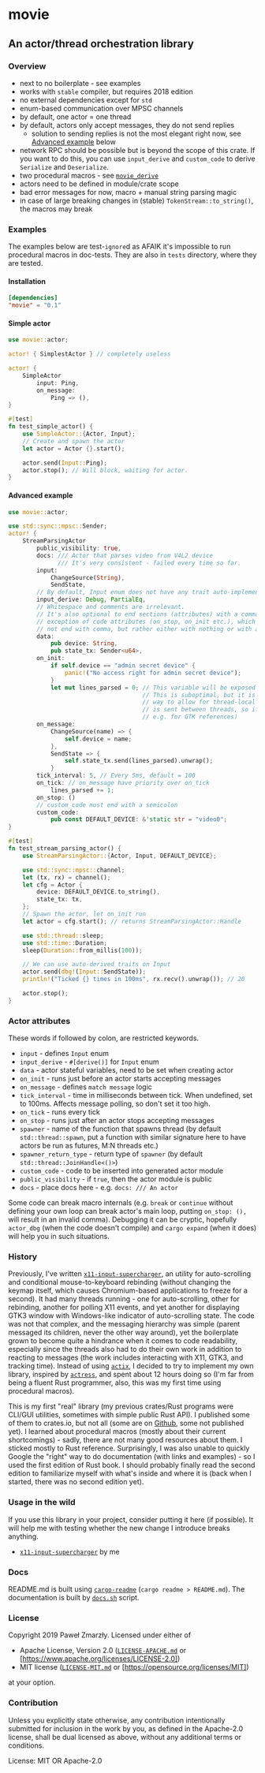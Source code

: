 # movie

## An actor/thread orchestration library

### Overview

- next to no boilerplate - see examples
- works with `stable` compiler, but requires 2018 edition
- no external dependencies except for `std`
- enum-based communication over MPSC channels
- by default, one actor = one thread
- by default, actors only accept messages, they do not send replies
  - solution to sending replies is not the most elegant right now,
    see [Advanced example](#advanced-example) below
- network RPC should be possible but is beyond the scope of this crate.
  If you want to do this, you can use `input_derive` and `custom_code` to
  derive `Serialize` and `Deserialize`.
- two procedural macros - see [`movie_derive`](../movie_derive/index.html)
- actors need to be defined in module/crate scope
- bad error messages for now, macro + manual string parsing magic
- in case of large breaking changes in (stable) `TokenStream::to_string()`,
  the macros may break

### Examples

The examples below are test-`ignore`d as AFAIK it's impossible to run procedural
macros in doc-tests. They are also in `tests` directory, where they are tested.

#### Installation

```toml
[dependencies]
"movie" = "0.1"
```

#### Simple actor

```rust
use movie::actor;

actor! { SimplestActor } // completely useless

actor! {
    SimpleActor
        input: Ping,
        on_message:
            Ping => (),
}

#[test]
fn test_simple_actor() {
    use SimpleActor::{Actor, Input};
    // Create and spawn the actor
    let actor = Actor {}.start();

    actor.send(Input::Ping);
    actor.stop(); // Will block, waiting for actor.
}
```

#### Advanced example

```rust
use movie::actor;

use std::sync::mpsc::Sender;
actor! {
    StreamParsingActor
        public_visibility: true,
        docs: /// Actor that parses video from V4L2 device
              /// It's very consistent - failed every time so far.
        input:
            ChangeSource(String),
            SendState,
        // By default, Input enum does not have any trait auto-implemented.
        input_derive: Debug, PartialEq,
        // Whitespace and comments are irrelevant.
        // It's also optional to end sections (attributes) with a comma, with
        // exception of code attributes (on_stop, on_init etc.), which should
        // not end with comma, but rather either with nothing or with a semicolon.
        data:
            pub device: String,
            pub state_tx: Sender<u64>,
        on_init:
            if self.device == "admin secret device" {
                panic!("No access right for admin secret device");
            }
            let mut lines_parsed = 0; // This variable will be exposed to on_message.
                                      // This is suboptimal, but it is the simplest
                                      // way to allow for thread-local variables (`data`
                                      // is sent between threads, so it couldn't be used
                                      // e.g. for GTK references)
        on_message:
            ChangeSource(name) => {
                self.device = name;
            },
            SendState => {
                self.state_tx.send(lines_parsed).unwrap();
            }
        tick_interval: 5, // Every 5ms, default = 100
        on_tick: // on_message have priority over on_tick
            lines_parsed += 1;
        on_stop: ()
        // custom_code must end with a semicolon
        custom_code:
            pub const DEFAULT_DEVICE: &'static str = "video0";
}

#[test]
fn test_stream_parsing_actor() {
    use StreamParsingActor::{Actor, Input, DEFAULT_DEVICE};

    use std::sync::mpsc::channel;
    let (tx, rx) = channel();
    let cfg = Actor {
        device: DEFAULT_DEVICE.to_string(),
        state_tx: tx,
    };
    // Spawn the actor, let on_init run
    let actor = cfg.start(); // returns StreamParsingActor::Handle

    use std::thread::sleep;
    use std::time::Duration;
    sleep(Duration::from_millis(100));

    // We can use auto-derived traits on Input
    actor.send(dbg!(Input::SendState));
    println!("Ticked {} times in 100ms", rx.recv().unwrap()); // 20

    actor.stop();
}
```

### Actor attributes

These words if followed by colon, are restricted keywords.

- `input` - defines `Input` enum
- `input_derive` - `#[derive()]` for `Input` enum
- `data` - actor stateful variables, need to be set when creating actor
- `on_init` - runs just before an actor starts accepting messages
- `on_message` - defines `match message` logic
- `tick_interval` - time in milliseconds between tick. When undefined, set to 100ms.
   Affects message polling, so don't set it too high.
- `on_tick` - runs every tick
- `on_stop` - runs just after an actor stops accepting messages
- `spawner` - name of the function that spawns thread (by default
  `std::thread::spawn`, put a function with similar signature here to have actors be run
  as futures, M:N threads etc.)
- `spawner_return_type` - return type of `spawner` (by default
  `std::thread::JoinHandle<()>`)
- `custom_code` - code to be inserted into generated actor module
- `public_visibility` - if `true`, then the actor module is public
- `docs` - place docs here - e.g. `docs: /// An actor`

Some code can break macro internals (e.g. `break` or `continue` without
defining your own loop can break actor's main loop, putting `on_stop: (),` will result
in an invalid comma). Debugging it can be cryptic, hopefully `actor_dbg` (when the code
doesn't compile) and `cargo expand` (when it does) will help you in such situations.

### History

Previously, I've written [`x11-input-supercharger`], an utility for auto-scrolling
and conditional mouse-to-keyboard rebinding (without changing the keymap itself,
which causes Chromium-based applications to freeze for a second). It had many threads
running - one for auto-scrolling, other for rebinding, another for polling X11
events, and yet another for displaying GTK3 window with Windows-like indicator
of auto-scrolling state. The code was not that complex, and the messaging hierarchy
was simple (parent messaged its children, never the other way around), yet the boilerplate
grown to become quite a hindrance when it comes to code readability, especially since
the threads also had to do their own work in addition to reacting to messages
(the work includes interacting with X11, GTK3, and tracking time). Instead of using
[`actix`], I decided to try to implement my own library, inspired by [`actress`], and
spent about 12 hours doing so (I'm far from being a fluent Rust programmer, also, this
was my first time using procedural macros).

This is my first "real" library (my previous crates/Rust programs were CLI/GUI utilities,
sometimes with simple public Rust API). I published some of them to crates.io, but not all
(some are on [Github], some not published yet). I learned about procedural macros (mostly about
their current shortcomings) - sadly, there are not many good resources about them.
I sticked mostly to Rust reference. Surprisingly, I was also unable to quickly Google the
"right" way to do documentation (with links and examples) - so I used the first edition of Rust
book. I should probably finally read the second edition to familiarize myself with what's
inside and where it is (back when I started, there was no second edition yet).

### Usage in the wild

If you use this library in your project, consider putting it here (if possible). It will
help me with testing whether the new change I introduce breaks anything.

- [`x11-input-supercharger`] by me

### Docs

README.md is built using [`cargo-readme`] (`cargo readme > README.md`). The documentation
is built by [`docs.sh`] script.

### License

Copyright 2019 Paweł Zmarzły. Licensed under either of

 * Apache License, Version 2.0
   ([`LICENSE-APACHE.md`] or [https://www.apache.org/licenses/LICENSE-2.0])
 * MIT license
   ([`LICENSE-MIT.md`] or [https://opensource.org/licenses/MIT])

at your option.

### Contribution

Unless you explicitly state otherwise, any contribution intentionally submitted
for inclusion in the work by you, as defined in the Apache-2.0 license, shall be
dual licensed as above, without any additional terms or conditions.

[`x11-input-supercharger`]: https://github.com/pzmarzly/x11-input-supercharger
[`actix`]: https://actix.rs
[`actress`]: https://docs.rs/actress/0.1.0/actress
[Github]: https://github.com/pzmarzly
[`cargo-readme`]: https://github.com/livioribeiro/cargo-readme
[`docs.sh`]: https://github.com/movie-rs/movie/blob/master/docs.sh
[`LICENSE-APACHE.md`]: https://github.com/movie-rs/movie/blob/master/LICENSE-APACHE.md
[https://www.apache.org/licenses/LICENSE-2.0]: https://www.apache.org/licenses/LICENSE-2.0
[`LICENSE-MIT.md`]: https://github.com/movie-rs/movie/blob/master/LICENSE-MIT.md
[https://opensource.org/licenses/MIT]: https://opensource.org/licenses/MIT

License: MIT OR Apache-2.0
